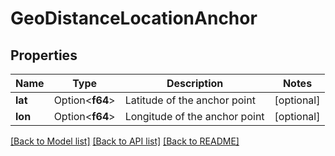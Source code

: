 # GeoDistanceLocationAnchor

## Properties

Name | Type | Description | Notes
------------ | ------------- | ------------- | -------------
**lat** | Option<**f64**> | Latitude of the anchor point | [optional]
**lon** | Option<**f64**> | Longitude of the anchor point | [optional]

[[Back to Model list]](../README.md#documentation-for-models) [[Back to API list]](../README.md#documentation-for-api-endpoints) [[Back to README]](../README.md)


